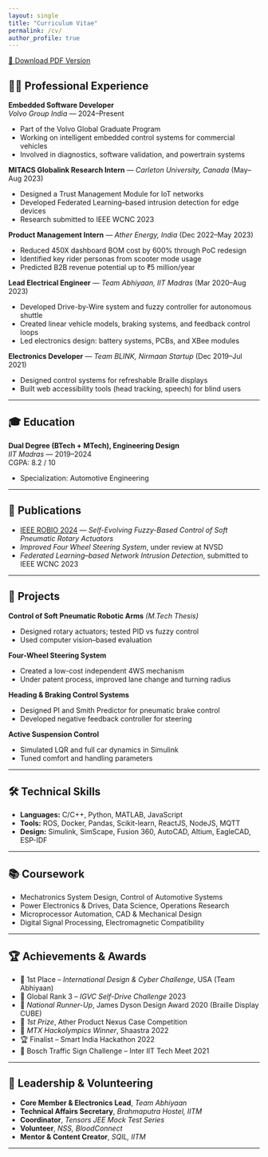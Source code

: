 ```yaml
---
layout: single
title: "Curriculum Vitae"
permalink: /cv/
author_profile: true
---
```

[📄 Download PDF Version](/assets/files/Resume-Volvo.pdf)


## 👨‍💻 Professional Experience

**Embedded Software Developer**  
*Volvo Group India* — 2024–Present  
- Part of the Volvo Global Graduate Program  
- Working on intelligent embedded control systems for commercial vehicles  
- Involved in diagnostics, software validation, and powertrain systems

**MITACS Globalink Research Intern** — *Carleton University, Canada* (May–Aug 2023)  
- Designed a Trust Management Module for IoT networks  
- Developed Federated Learning–based intrusion detection for edge devices  
- Research submitted to IEEE WCNC 2023

**Product Management Intern** — *Ather Energy, India* (Dec 2022–May 2023)  
- Reduced 450X dashboard BOM cost by 600% through PoC redesign  
- Identified key rider personas from scooter mode usage  
- Predicted B2B revenue potential up to ₹5 million/year

**Lead Electrical Engineer** — *Team Abhiyaan, IIT Madras* (Mar 2020–Aug 2023)  
- Developed Drive-by-Wire system and fuzzy controller for autonomous shuttle  
- Created linear vehicle models, braking systems, and feedback control loops  
- Led electronics design: battery systems, PCBs, and XBee modules

**Electronics Developer** — *Team BLINK, Nirmaan Startup* (Dec 2019–Jul 2021)  
- Designed control systems for refreshable Braille displays  
- Built web accessibility tools (head tracking, speech) for blind users

---

## 🎓 Education

**Dual Degree (BTech + MTech), Engineering Design**  
*IIT Madras* — 2019–2024  
CGPA: 8.2 / 10  
- Specialization: Automotive Engineering

---

## 📄 Publications

- [IEEE ROBIO 2024](https://ieeexplore.ieee.org/document/10907560) — *Self-Evolving Fuzzy-Based Control of Soft Pneumatic Rotary Actuators*
- *Improved Four Wheel Steering System*, under review at NVSD  
- *Federated Learning–based Network Intrusion Detection*, submitted to IEEE WCNC 2023

---

## 🧪 Projects

**Control of Soft Pneumatic Robotic Arms** *(M.Tech Thesis)*  
- Designed rotary actuators; tested PID vs fuzzy control  
- Used computer vision–based evaluation

**Four-Wheel Steering System**  
- Created a low-cost independent 4WS mechanism  
- Under patent process, improved lane change and turning radius

**Heading & Braking Control Systems**  
- Designed PI and Smith Predictor for pneumatic brake control  
- Developed negative feedback controller for steering

**Active Suspension Control**  
- Simulated LQR and full car dynamics in Simulink  
- Tuned comfort and handling parameters

---

## 🛠 Technical Skills

- **Languages:** C/C++, Python, MATLAB, JavaScript  
- **Tools:** ROS, Docker, Pandas, Scikit-learn, ReactJS, NodeJS, MQTT  
- **Design:** Simulink, SimScape, Fusion 360, AutoCAD, Altium, EagleCAD, ESP-IDF

---

## 📚 Coursework

- Mechatronics System Design, Control of Automotive Systems  
- Power Electronics & Drives, Data Science, Operations Research  
- Microprocessor Automation, CAD & Mechanical Design  
- Digital Signal Processing, Electromagnetic Compatibility

---

## 🏆 Achievements & Awards

- 🥇 1st Place – *International Design & Cyber Challenge*, USA (Team Abhiyaan)  
- 🥉 Global Rank 3 – *IGVC Self-Drive Challenge* 2023  
- 🥇 *National Runner-Up*, James Dyson Design Award 2020 (Braille Display CUBE)  
- 🥇 *1st Prize*, Ather Product Nexus Case Competition  
- 🥇 *MTX Hackolympics Winner*, Shaastra 2022  
- 🏆 Finalist – Smart India Hackathon 2022  
- 🏅 Bosch Traffic Sign Challenge – Inter IIT Tech Meet 2021

---

## 🧩 Leadership & Volunteering

- **Core Member & Electronics Lead**, *Team Abhiyaan*  
- **Technical Affairs Secretary**, *Brahmaputra Hostel, IITM*  
- **Coordinator**, *Tensors JEE Mock Test Series*  
- **Volunteer**, *NSS, BloodConnect*  
- **Mentor & Content Creator**, *SQIL, IITM*

---
